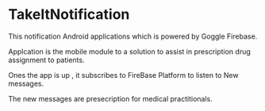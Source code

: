# TakeItNotification


This notification Android applications which is powered by Goggle Firebase.

Applcation is the mobile module to a solution to assist in prescription drug assignment to patients.

Ones the app is up , it subscribes to FireBase Platform  to listen to New messages. 

The new messages are presecription for medical practitionals.
